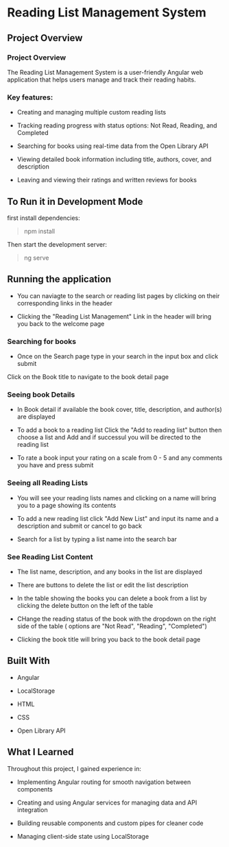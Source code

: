 # Reading List Management System

## Project Overview
### Project Overview
The Reading List Management System is a user-friendly Angular web application that helps users manage and track their reading habits. 

### Key features:

- Creating and managing multiple custom reading lists

- Tracking reading progress with status options: Not Read, Reading, and Completed

- Searching for books using real-time data from the Open Library API

- Viewing detailed book information including title, authors, cover, and description

- Leaving and viewing their ratings and written reviews for books

## To Run it in Development Mode

first install dependencies:

> npm install

Then start the development server:

> ng serve

## Running the application

- You can naviagte to the search or reading list pages by clicking on their corresponding links in the header

- Clicking the "Reading List Management" Link in the header will bring you back to the welcome page

### Searching for books

- Once on the Search page type in your search in the input box and click submit

Click on the Book title to navigate to the book detail page

### Seeing book Details

- In Book detail if available the book cover, title, description, and author(s) are displayed

- To add a book to a reading list Click the "Add to reading list" button then choose a list and Add and if successul you will be directed to the reading list

- To rate a book input your rating on a scale from 0 - 5 and any comments you have and press submit

### Seeing all Reading Lists

- You will see your reading lists names and clicking on a name will bring you to a page showing its contents

- To add a new reading list click "Add New List" and input its name and a description and submit or cancel to go back

- Search for a list by typing a list name into the search bar 

### See Reading List Content

- The list name, description, and any books in the list are displayed

- There are buttons to delete the list or edit the list description

- In the table showing the books you can delete a book from a list by clicking the delete button on the left of the table

- CHange the reading status of the book with the dropdown on the right side of the table ( options are "Not Read", "Reading", "Completed")

- Clicking the book title will bring you back to the book detail page

## Built With

- Angular

- LocalStorage

- HTML

- CSS

- Open Library API

## What I Learned
Throughout this project, I gained experience in:

- Implementing Angular routing for smooth navigation between components

- Creating and using Angular services for managing data and API integration

- Building reusable components and custom pipes for cleaner code

- Managing client-side state using LocalStorage
